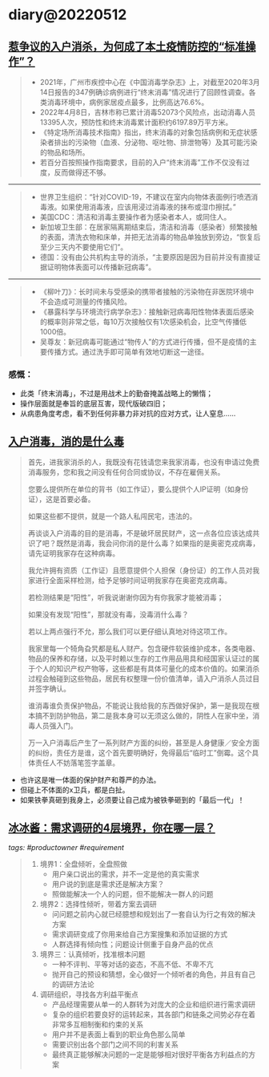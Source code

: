 # diary@20220512

## [惹争议的入户消杀，为何成了本土疫情防控的“标准操作”？](https://mp.weixin.qq.com/s/g9tn5AHH6BK0cmu_brnJuA)
> - 2021年，广州市疾控中心在《中国消毒学杂志》上，对截至2020年3月14日报告的347例确诊病例进行“终末消毒”情况进行了回顾性调查。各类消毒环境中，病例家居疫点最多，比例高达76.6%。
> - 2022年4月8日，吉林市称已累计消毒52073个风险点，出动消毒人员13395人次，预防性和终末消毒累计面积约6197.89万平方米。
> - 《特定场所消毒技术指南》指出，终末消毒的对象包括病例和无症状感染者排出的污染物（血液、分泌物、呕吐物、排泄物等）及其可能污染的物品和场所。
> - 若百分百按照操作指南要求，目前的入户“终末消毒”工作不仅没有过度，反而做得还不够。
----
> - 世界卫生组织：“针对COVID-19，不建议在室内向物体表面例行喷洒消毒液。如果使用消毒液，应该用浸过消毒液的抹布或湿巾擦拭。”
> - 美国CDC：清洁和消毒主要操作者为感染者本人，或同住人。
> - 新加坡卫生部：在居家隔离期结束后，清洁和消毒（感染者）频繁接触的表面，清洗衣物和床单，并把无法消毒的物品单独放到旁边，“恢复后至少三天内不要使用它们”。
> - 德国：没有由公共机构主导的消杀，“主要原因是因为目前并没有直接证据证明物体表面可以传播新冠病毒”。
----
> - 《柳叶刀》：长时间未与受感染的携带者接触的污染物在非医院环境中不会造成可测量的传播风险。
> - 《暴露科学与环境流行病学杂志》：接触新冠病毒阳性物体表面后感染的概率则非常之低，每10万次接触仅有1次感染机会，比空气传播低1000倍。
> - 吴尊友：新冠病毒可能通过“物传人”的方式进行传播，但不是疫情的主要传播方式。通过洗手即可简单有效地切断这一途径。

### 感慨：
- 此类「终末消毒」，不过是用战术上的勤奋掩盖战略上的懒惰；
- 操作层面就是奉旨的底层互害，现代版破四旧；
- 从病患角度考虑，看不到任何非暴力非对抗的应对方式，让人窒息……

## [入户消毒，消的是什么毒](https://mp.weixin.qq.com/s/vkLAwRs2t5Cwij75pgD9Og)
> 首先，进我家消杀的人，我既没有花钱请您来我家消毒，也没有申请过免费消毒服务，您和我之间没有任何合同或协议，不存在雇佣关系。
>
> 您要么提供所在单位的背书（如工作证），要么提供个人IP证明（如身份证），这是首要必备。
>
> 如果这些都不提供，就是一个路人私闯民宅，违法的。
>
> 再谈谈入户消毒的目的是消毒，不是破坏居民财产，这一点各位应该达成共识了吧？既然是消毒，我会问你消的是什么毒？如果指的是奥密克戎病毒，请先证明我家存在这种病毒。
>
> 我允许拥有资质（工作证）且愿意提供个人担保（身份证）的工作人员对我家进行全面采样检测，给予足够时间证明我家存在奥密克戎病毒。
>
> 若检测结果是“阳性”，听我说谢谢你因为有你我家才能被消毒；
>
> 如果没有发现“阳性”，那就没有毒，没毒消什么毒？
>
> 若以上两点强行不允，那么我们可以更仔细认真地对待这项工作。
>
> 我家里每一个犄角旮旯都是私人财产。包含硬件软装维护成本，各类电器、物品的保养和存储，以及平时赖以生存的工作用品用具和经国家认证过的属于个人的知识产权产物等，这些都是有具体可量化的成本价值的。如果消杀过程会触碰到这些物品，居民有权整理一份价值清单，请入户消杀人员过目并签字确认。
>
> 谁消毒谁负责保护物品，不能说让我给我的东西做好保护，第一是我现在根本搞不到防护物品，第二是我本身可以无须这么做的，阴性人在家中坐，消毒人员强入门。
>
> 万一入户消毒后产生了一系列财产方面的纠纷，甚至是人身健康／安全方面的纠纷，责任方是谁，这个首先要明确好，免得最后“临时工”倒霉。这个具体责任人不妨落笔签字盖章。

- 也许这是唯一体面的保护财产和尊严的办法。
- 但碰上不体面的x卫兵，都是白扯。
- 如果铁拳真砸到我身上，必须要让自己成为被铁拳砸到的「最后一代」！

## [冰冰酱：需求调研的4层境界，你在哪一层？](http://www.woshipm.com/pmd/5427549.html)
_tags: #productowner #requirement_
> 1. 境界1：全盘倾听，全盘照做
>     - 用户亲口说出的需求，并不一定是他的真实需求
>     - 用户说的到底是需求还是解决方案？
>     - 照做能解决一个人的问题，但不能解决一群人的问题
> 1. 境界2：选择性倾听，带着方案去调研
>     - 问问题之前内心就已经臆想和规划出了一套自认为行之有效的解决方案
>     - 需求调研变成了你用来给自己方案搜集和添加证据的方式
>     - 人群选择有倾向性；问题设计侧重于自身产品的优点
> 1. 境界三：认真倾听，找准根本问题
>     - 一种不评判、平等对话的姿态，不高不低、不卑不亢
>     - 抛开自己的预设和猜想，全心做好一个倾听者的角色，并且有自己的调研方法论
> 1. 调研组织，寻找各方利益平衡点
>     - 产品经理需要从单一的人群转为对庞大的企业和组织进行需求调研
>     - 复杂的组织若要良好的运转起来，其各部门和链条之间势必存在着非常多互相制衡和约束的关系
>     - 用户并不是表面上看到的职业角色那么简单
>     - 需要识别出各个部门之间不同的利害关系
>     - 最终真正能够解决问题的一定是能够相对很好平衡各方利益点的方案
